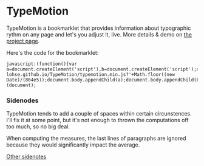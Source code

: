 # TypeMotion

TypeMotion is a bookmarklet that provides information about typographic rythm on any page and let's you adjust it, live. More details & demo on [the project page](http://yannick-lohse.fr/TypeMotion/).

Here's the code for the bookmarklet:
```
javascript:(function(){var a=document.createElement('script'),b=document.createElement('script');a.src='https://ajax.googleapis.com/ajax/libs/jquery/1.10.2/jquery.min.js';b.src='http://y-lohse.github.io/TypeMotion/typemotion.min.js?'+Math.floor((new Date)/(864e5));document.body.appendChild(a);document.body.appendChild(b);})(document);
```

### Sidenodes

TypeMotion tends to add a couple of spaces within certain circunstences. I'll fix it at some point, but it's not enough to thrown the computations off too much, so no big deal.

When computing the measures, the last lines of paragraphs are ignored because they would significantly impact the average.

[Other sidenotes](http://yannick-lohse.fr/2013/08/26/typemotion.html)
